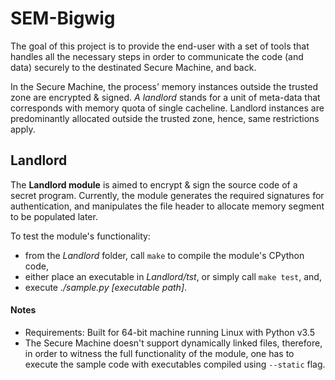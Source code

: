 # SEM-Bigwig
The goal of this project is to provide the end-user with a set of tools that handles all the necessary steps in order to communicate the code (and data) securely to the destinated Secure Machine, and back.

In the Secure Machine, the process' memory instances outside the trusted zone are encrypted & signed. *A landlord* stands for a unit of meta-data that corresponds with memory quota of single cacheline. Landlord instances are predominantly allocated outside the trusted zone, hence, same restrictions apply.

## Landlord

The **Landlord module** is aimed to encrypt & sign the source code of a secret program. Currently, the module generates the required signatures for authentication, and manipulates the file header to allocate memory segment to be populated later.


To test the module's functionality:
- from the *Landlord* folder, call `make` to compile the module's CPython code,
- either place an executable in *Landlord/tst*, or simply call `make test`, and,
- execute *./sample.py [executable path]*.

#### Notes
- Requirements: Built for 64-bit machine running Linux with Python v3.5
- The Secure Machine doesn't support dynamically linked files, therefore, in order to witness the full functionality of the module, one has to execute the sample code with executables compiled using `--static` flag.
